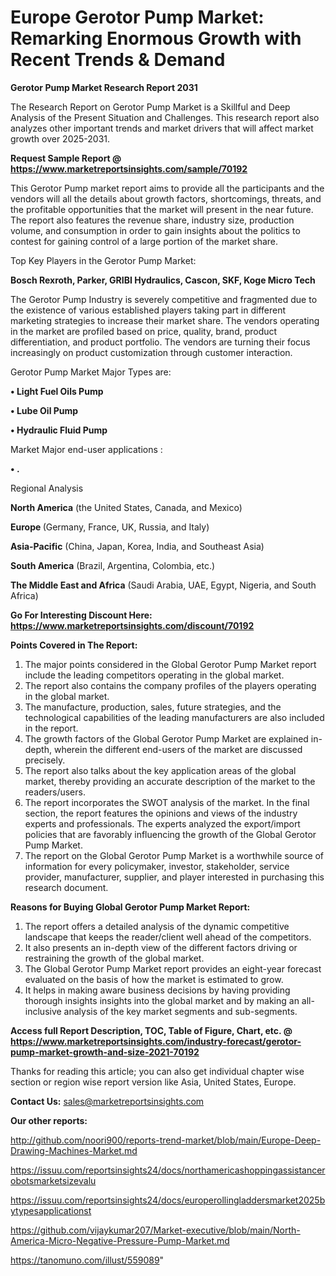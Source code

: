 # Europe Gerotor Pump Market: Remarking Enormous Growth with Recent Trends & Demand

<strong>Gerotor Pump Market Research Report 2031</strong>

The Research Report on Gerotor Pump Market is a Skillful and Deep Analysis of the Present Situation and Challenges. This research report also analyzes other important trends and market drivers that will affect market growth over 2025-2031.

<strong>Request Sample Report @ <a href=https://www.marketreportsinsights.com/sample/70192>https://www.marketreportsinsights.com/sample/70192</a></strong>

This Gerotor Pump market report aims to provide all the participants and the vendors will all the details about growth factors, shortcomings, threats, and the profitable opportunities that the market will present in the near future. The report also features the revenue share, industry size, production volume, and consumption in order to gain insights about the politics to contest for gaining control of a large portion of the market share.

Top Key Players in the Gerotor Pump Market:

<strong>Bosch Rexroth, Parker, GRIBI Hydraulics, Cascon, SKF, Koge Micro Tech</strong>

The Gerotor Pump Industry is severely competitive and fragmented due to the existence of various established players taking part in different marketing strategies to increase their market share. The vendors operating in the market are profiled based on price, quality, brand, product differentiation, and product portfolio. The vendors are turning their focus increasingly on product customization through customer interaction.

Gerotor Pump Market Major Types are:

<strong>• Light Fuel Oils Pump

• Lube Oil Pump

• Hydraulic Fluid Pump</strong>

Market Major end-user applications :

<strong>• .</strong>

Regional Analysis

</u><strong><b>North America</b></strong> (the United States, Canada, and Mexico)

<strong><b>Europe </b></strong>(Germany, France, UK, Russia, and Italy)

<strong><b>Asia-Pacific</b></strong> (China, Japan, Korea, India, and Southeast Asia)

<strong><b>South America</b></strong> (Brazil, Argentina, Colombia, etc.)

<strong><b>The Middle East and Africa</b></strong> (Saudi Arabia, UAE, Egypt, Nigeria, and South Africa)

<strong>Go For Interesting Discount Here: <a href=https://www.marketreportsinsights.com/discount/70192>https://www.marketreportsinsights.com/discount/70192</a></strong>

<strong>Points Covered in The Report:</strong>
<ol>
  <li>The major points considered in the Global Gerotor Pump Market report include the leading competitors operating in the global market.</li>
  <li>The report also contains the company profiles of the players operating in the global market.</li>
  <li>The manufacture, production, sales, future strategies, and the technological capabilities of the leading manufacturers are also included in the report.</li>
  <li>The growth factors of the Global Gerotor Pump Market are explained in-depth, wherein the different end-users of the market are discussed precisely.</li>
  <li>The report also talks about the key application areas of the global market, thereby providing an accurate description of the market to the readers/users.</li>
  <li>The report incorporates the SWOT analysis of the market. In the final section, the report features the opinions and views of the industry experts and professionals. The experts analyzed the export/import policies that are favorably influencing the growth of the Global Gerotor Pump Market.</li>
  <li>The report on the Global Gerotor Pump Market is a worthwhile source of information for every policymaker, investor, stakeholder, service provider, manufacturer, supplier, and player interested in purchasing this research document.</li>
</ol>
<strong>Reasons for Buying Global Gerotor Pump Market Report:</strong>

<ol>
  <li>The report offers a detailed analysis of the dynamic competitive landscape that keeps the reader/client well ahead of the competitors.</li>
  <li>It also presents an in-depth view of the different factors driving or restraining the growth of the global market.</li>
  <li>The Global Gerotor Pump Market report provides an eight-year forecast evaluated on the basis of how the market is estimated to grow.</li>
  <li>It helps in making aware business decisions by having providing thorough insights insights into the global market and by making an all-inclusive analysis of the key market segments and sub-segments.</li>
</ol>
<strong>Access full Report Description, TOC, Table of Figure, Chart, etc. @ <a href=https://www.marketreportsinsights.com/industry-forecast/gerotor-pump-market-growth-and-size-2021-70192>https://www.marketreportsinsights.com/industry-forecast/gerotor-pump-market-growth-and-size-2021-70192</a></strong>


Thanks for reading this article; you can also get individual chapter wise section or region wise report version like Asia, United States, Europe.

<strong>Contact Us:</strong>
sales@marketreportsinsights.com

<strong>Our other reports:</strong>

<a href=http://github.com/noori900/reports-trend-market/blob/main/Europe-Deep-Drawing-Machines-Market.md>http://github.com/noori900/reports-trend-market/blob/main/Europe-Deep-Drawing-Machines-Market.md</a>

<a href=https://issuu.com/reportsinsights24/docs/northamericashoppingassistancerobotsmarketsizevalu>https://issuu.com/reportsinsights24/docs/northamericashoppingassistancerobotsmarketsizevalu</a>

<a href=https://issuu.com/reportsinsights24/docs/europerollingladdersmarket2025bytypesapplicationst>https://issuu.com/reportsinsights24/docs/europerollingladdersmarket2025bytypesapplicationst</a>

<a href=https://github.com/vijaykumar207/Market-executive/blob/main/North-America-Micro-Negative-Pressure-Pump-Market.md>https://github.com/vijaykumar207/Market-executive/blob/main/North-America-Micro-Negative-Pressure-Pump-Market.md</a>

<a href=https://tanomuno.com/illust/559089>https://tanomuno.com/illust/559089</a>"

